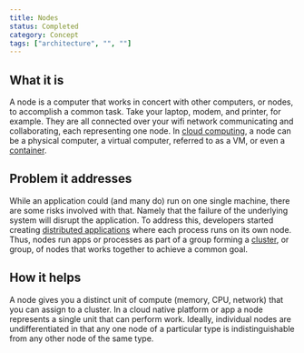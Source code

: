 ```yaml
---
title: Nodes
status: Completed
category: Concept
tags: ["architecture", "", ""]
---
```


## What it is

A node is a computer that works in concert with other computers, or nodes, to accomplish a common task. 
Take your laptop, modem, and printer, for example. 
They are all connected over your wifi network communicating and collaborating, each representing one node. 
In [cloud computing](/cloud-computing/), a node can be a physical computer, 
a virtual computer, referred to as a VM, or even a [container](/container/).

## Problem it addresses

While an application could (and many do) run on one single machine, there are some risks involved with that. 
Namely that the failure of the underlying system will disrupt the application. 
To address this, developers started creating [distributed applications](/distributed-apps/) where each process runs on its own node. 
Thus, nodes run apps or processes as part of a group forming a [cluster](/cluster/), or group, of nodes that works together to achieve a common goal.

## How it helps

A node gives you a distinct unit of compute (memory, CPU, network) that you can assign to a cluster. 
In a cloud native platform or app a node represents a single unit that can perform work. 
Ideally, individual nodes are undifferentiated in that 
any one node of a particular type is indistinguishable from any other node of the same type.
